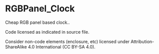RGBPanel_Clock
==============

Cheap RGB panel based clock..

Code licensed as indicated in source file.

Consider non-code elements (enclosure, etc) licensed under Attribution-ShareAlike 4.0 International (CC BY-SA 4.0).
